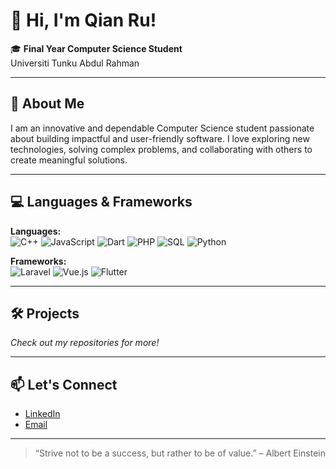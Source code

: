 # 👋 Hi, I'm Qian Ru!

🎓 **Final Year Computer Science Student**  
Universiti Tunku Abdul Rahman

---

## 🚀 About Me

I am an innovative and dependable Computer Science student passionate about building impactful and user-friendly software. I love exploring new technologies, solving complex problems, and collaborating with others to create meaningful solutions.

---

## 💻 Languages & Frameworks

**Languages:**  
![C++](https://img.shields.io/badge/-C++-00599C?style=flat-square&logo=c%2B%2B&logoColor=white)
![JavaScript](https://img.shields.io/badge/-JavaScript-F7B93E?style=flat-square&logo=javascript&logoColor=black)
![Dart](https://img.shields.io/badge/-Dart-0175C2?style=flat-square&logo=dart&logoColor=white)
![PHP](https://img.shields.io/badge/-PHP-777BB4?style=flat-square&logo=php&logoColor=white)
![SQL](https://img.shields.io/badge/-SQL-4479A1?style=flat-square&logo=postgresql&logoColor=white)
![Python](https://img.shields.io/badge/-Python-3776AB?style=flat-square&logo=python&logoColor=white)

**Frameworks:**  
![Laravel](https://img.shields.io/badge/-Laravel-FF2D20?style=flat-square&logo=laravel&logoColor=white)
![Vue.js](https://img.shields.io/badge/-Vue.js-4FC08D?style=flat-square&logo=vue.js&logoColor=white)
![Flutter](https://img.shields.io/badge/-Flutter-02569B?style=flat-square&logo=flutter&logoColor=white)

---

## 🛠️ Projects

*Check out my repositories for more!*

---

## 📫 Let's Connect

- [LinkedIn](www.linkedin.com/in/qianru2003)
- [Email](mailto:tongqianru03@gmail.com)

---

> “Strive not to be a success, but rather to be of value.” – Albert Einstein
